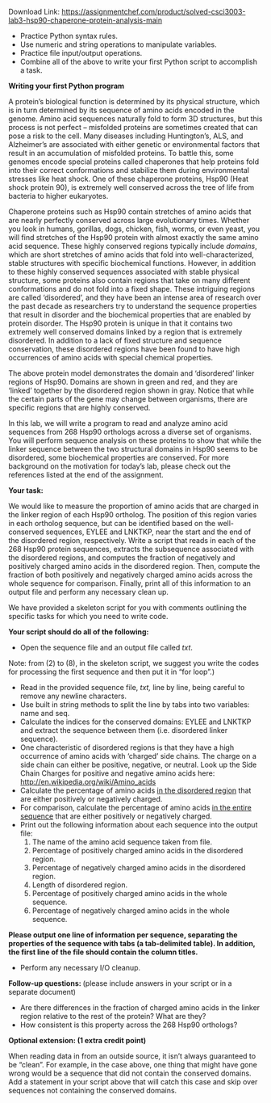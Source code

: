 Download Link: https://assignmentchef.com/product/solved-csci3003-lab3-hsp90-chaperone-protein-analysis-main
<br>



<ul>

 <li>Practice Python syntax rules.</li>

 <li>Use numeric and string operations to manipulate variables.</li>

 <li>Practice file input/output operations.</li>

 <li>Combine all of the above to write your first Python script to accomplish a task.</li>

</ul>




<strong>Writing your first Python program</strong>

A protein’s biological function is determined by its physical structure, which is in turn determined by its sequence of amino acids encoded in the genome. Amino acid sequences naturally fold to form 3D structures, but this process is not perfect – misfolded proteins are sometimes created that can pose a risk to the cell. Many diseases including Huntington’s, ALS, and Alzheimer’s are associated with either genetic or environmental factors that result in an accumulation of misfolded proteins. To battle this, some genomes encode special proteins called chaperones that help proteins fold into their correct conformations and stabilize them during environmental stresses like heat shock. One of these chaperone proteins, Hsp90 (Heat shock protein 90), is extremely well conserved across the tree of life from bacteria to higher eukaryotes.

Chaperone proteins such as Hsp90 contain stretches of amino acids that are nearly perfectly conserved across large evolutionary times. Whether you look in humans, gorillas, dogs, chicken, fish, worms, or even yeast, you will find stretches of the Hsp90 protein with almost exactly the same amino acid sequence. These highly conserved regions typically include <em>domains</em>, which are short stretches of amino acids that fold into well-characterized, stable structures with specific biochemical functions. However, in addition to these highly conserved sequences associated with stable physical structure, some proteins also contain regions that take on many different conformations and do not fold into a fixed shape. These intriguing regions are called ‘disordered’, and they have been an intense area of research over the past decade as researchers try to understand the sequence properties that result in disorder and the biochemical properties that are enabled by protein disorder. The Hsp90 protein is unique in that it contains two extremely well conserved domains linked by a region that is extremely disordered. In addition to a lack of fixed structure and sequence conservation, these disordered regions have been found to have high occurrences of amino acids with special chemical properties.




The above protein model demonstrates the domain and ‘disordered’ linker regions of Hsp90. Domains are shown in green and red, and they are ‘linked’ together by the disordered region shown in gray. Notice that while the certain parts of the gene may change between organisms, there are specific regions that are highly conserved.

In this lab, we will write a program to read and analyze amino acid sequences from 268 Hsp90 orthologs across a diverse set of organisms. You will perform sequence analysis on these proteins to show that while the linker sequence between the two structural domains in Hsp90 seems to be disordered, some biochemical properties are conserved. For more background on the motivation for today’s lab, please check out the references listed at the end of the assignment.

<strong>Your task:   </strong>

We would like to measure the proportion of amino acids that are charged in the linker region of each Hsp90 ortholog. The position of this region varies in each ortholog sequence, but can be identified based on the well-conserved sequences, EYLEE and LNKTKP, near the start and the end of the disordered region, respectively. Write a script that reads in each of the 268 Hsp90 protein sequences, extracts the subsequence associated with the disordered regions, and computes the fraction of negatively and positively charged amino acids in the disordered region. Then, compute the fraction of both positively and negatively charged amino acids across the whole sequence for comparison. Finally, print all of this information to an output file and perform any necessary clean up.

We have provided a skeleton script for you with comments outlining the specific tasks for which you need to write code.

<strong>Your script should do all of the following: </strong>

<ul>

 <li>Open the sequence file and an output file called <em>txt</em>.</li>

</ul>

Note: from (2) to (8), in the skeleton script, we suggest you write the codes for processing the first sequence and then put it in “for loop”.)

<ul>

 <li>Read in the provided sequence file, <em>txt,</em> line by line, being careful to remove any newline characters.</li>

 <li>Use built in string methods to split the line by tabs into two variables: name and seq.</li>

 <li>Calculate the indices for the conserved domains: EYLEE and LNKTKP and extract the sequence between them (i.e. disordered linker sequence).</li>

 <li>One characteristic of disordered regions is that they have a high occurrence of amino acids with ‘charged’ side chains. The charge on a side chain can either be positive, negative, or neutral. Look up the Side Chain Charges for positive and negative amino acids here: <a href="https://en.wikipedia.org/wiki/Amino_acids">http://en.wikipedia.org/wiki/Amino_acids</a></li>

 <li>Calculate the percentage of amino acids <u>in the disordered region</u> that are either positively or negatively charged.</li>

 <li>For comparison, calculate the percentage of amino acids <u>in the entire sequence</u> that are either positively or negatively charged.</li>

 <li>Print out the following information about each sequence into the output file:

  <ol>

   <li>The name of the amino acid sequence taken from file.</li>

   <li>Percentage of positively charged amino acids in the disordered region.</li>

   <li>Percentage of negatively charged amino acids in the disordered region.</li>

   <li>Length of disordered region.</li>

   <li>Percentage of positively charged amino acids in the whole sequence.</li>

   <li>Percentage of negatively charged amino acids in the whole sequence.</li>

  </ol></li>

</ul>

<strong>Please output one line of information per sequence, separating the properties of the sequence with tabs (a tab-delimited table). In addition, the first line of the file should contain the column titles. </strong>

<ul>

 <li>Perform any necessary I/O cleanup.</li>

</ul>







<strong>Follow-up questions: </strong>(please include answers in your script or in a separate document)

<ul>

 <li>Are there differences in the fraction of charged amino acids in the linker region relative to the rest of the protein? What are they?</li>

 <li>How consistent is this property across the 268 Hsp90 orthologs?</li>

</ul>

<strong>Optional extension: (1 extra credit point)</strong>

When reading data in from an outside source, it isn’t always guaranteed to be “clean”. For example, in the case above, one thing that might have gone wrong would be a sequence that did not contain the conserved domains. Add a statement in your script above that will catch this case and skip over sequences not containing the conserved domains.


